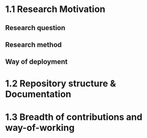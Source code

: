 # 1.1 Research Motivation
## Research question

## Research method

## Way of deployment


# 1.2 Repository structure & Documentation

# 1.3 Breadth of contributions and way-of-working
